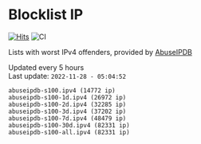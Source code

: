 # Blocklist IP

[![Hits](https://hits.seeyoufarm.com/api/count/incr/badge.svg?url=https%3A%2F%2Fgithub.com%2Fborestad%2Fblocklist-ip%2F&count_bg=%2379C83D&title_bg=%23555555&icon=&icon_color=%23E7E7E7&title=hits&edge_flat=false)](https://hits.seeyoufarm.com)  ![CI](https://img.shields.io/github/workflow/status/borestad/blocklist-ip/CI?style=flat-square)

Lists with worst IPv4 offenders, provided by [AbuseIPDB](https://www.abuseipdb.com/)

<!-- FOOTER-PLACEHOLDER -->
Updated every 5 hours<br>
Last update: `2022-11-28 - 05:04:52`
```
abuseipdb-s100.ipv4 (14772 ip)
abuseipdb-s100-1d.ipv4 (26972 ip)
abuseipdb-s100-2d.ipv4 (32285 ip)
abuseipdb-s100-3d.ipv4 (37202 ip)
abuseipdb-s100-7d.ipv4 (48479 ip)
abuseipdb-s100-30d.ipv4 (82331 ip)
abuseipdb-s100-all.ipv4 (82331 ip)
```
